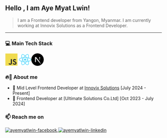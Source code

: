 ## Hello , I am Aye Myat Lwin! 

> I am a Frontend developer from Yangon, Myanmar. I am currently working at Innovix Solutions as a Frontend Developer.

---


### 💻 Main Tech Stack

<img src="https://github.com/devicons/devicon/blob/master/icons/javascript/javascript-original.svg" alt="Javascript logo" width="40" height="40" /> <img src="https://github.com/devicons/devicon/blob/master/icons/react/react-original.svg" alt="React logo" width="40" height="40" /><img src="https://github.com/devicons/devicon/blob/master/icons/nextjs/nextjs-original.svg" alt="next.js logo" width="40" height="40" />



### 🔥🤖 About me

- 💼 Mid Level Frontend Developer at [Innovix Solutions](https://innovix-solutions.com/) [July 2024 - Present]
- 💼 Frontend Developer at [Ultimate Solutions Co.Ltd] [Oct 2023 - July 2024]



### 📫 Reach me on
<a href="https://www.facebook.com/ayemyatlwin.dev/" target="blank">
<img align="center" src="https://cdn-icons-png.flaticon.com/128/2504/2504903.png" alt="ayemyatlwin-facebook" height="40" width="40" />
</a>
<a href="https://www.linkedin.com/in/ayemyat-lwin-03a083244/" target="blank">
<img align="center" src="https://cdn-icons-png.flaticon.com/128/2504/2504923.png" alt="ayemyatlwin-linkedin" height="40" width="40" />
</a>
